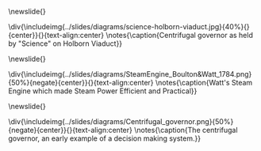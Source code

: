 \newslide{}

\div{\includeimg{../slides/diagrams/science-holborn-viaduct.jpg}{40%}{}{center}}{}{text-align:center}
\notes{\caption{Centrifugal governor as held by "Science" on Holborn Viaduct}}

\newslide{}

\div{\includeimg{../slides/diagrams/SteamEngine_Boulton&Watt_1784.png}{50%}{negate}{center}}{}{text-align:center}
\notes{\caption{Watt's Steam Engine which made Steam Power Efficient and Practical}}

\newslide{}

\div{\includeimg{../slides/diagrams/Centrifugal_governor.png}{50%}{negate}{center}}{}{text-align:center}
\notes{\caption{The centrifugal governor, an early example of a decision making system.}}


